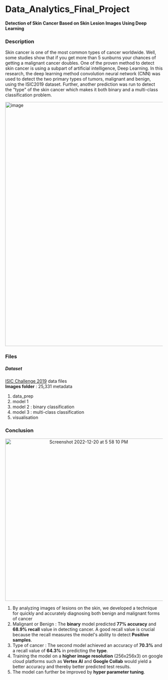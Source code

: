 # Data_Analytics_Final_Project
**Detection of Skin Cancer Based on Skin Lesion Images Using Deep Learning**

### Description  
Skin cancer is one of the most common types of cancer worldwide. Well, some studies show that if you get more than 5 sunburns your chances of getting a malignant cancer doubles. One of the proven method to detect skin cancer is using a subpart of artificial intelligence, Deep Learning. In this research, the deep learning method convolution neural network (CNN) was used to detect the two primary types of tumors, malignant and benign, using the ISIC2019 dataset. Further, another prediction was run to detect the "type" of the skin cancer which makes it both binary and a multi-class classification problem.



<img width="779" alt="image" src="https://user-images.githubusercontent.com/114943213/208715943-66cce71f-8d0e-4c0b-a544-9984143badb7.png">
 
 ### Files
 ##### Dataset 
[ISIC Challenge 2019](https://challenge.isic-archive.com/data/#2019) data files  
**Images folder** : 25,331 metadata

1. data_prep
2. model 1
3. model 2 : binary classification
4. model 3 : multi-class classification
5. visualisation


### Conclusion
<p align="center">
<img width="518" alt="Screenshot 2022-12-20 at 5 58 10 PM" src="https://user-images.githubusercontent.com/114943213/208723200-06c752a1-9813-473a-8603-dceb2d3fd8d6.png"> 

1. By analyzing images of lesions on the skin, we developed a technique for quickly
and accurately diagnosing both benign and malignant forms of cancer
2. Malignant or Benign : The **binary** model predicted **77% accuracy** and **68.9% recall** value in detecting cancer. A good recall value is crucial because the recall measures the model's ability to detect **Positive samples**.
3. Type of cancer : The second model achieved an accuracy of **70.3%** and a recall value of **64.3%** in predicting the **type**.
4. Training the model on a **higher image resolution** (256x256x3) on google cloud platforms such as **Vertex AI** and **Google Collab** would yield a better accuracy and thereby better predicted test results.
5. The model can further be improved by **hyper parameter tuning**. 
